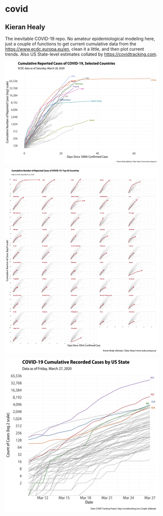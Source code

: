 
# covid
## Kieran Healy

The inevitable COVID-19 repo. No amateur epidemiological modeling here, just a couple of functions to get current cumulative data from the <https://www.ecdc.europa.eu/en>, clean it a little, and then plot current trends. Also US State-level estimates collated by <https://covidtracking.com>. 

![Growth curves](figures/cov_case_grouped.png)

![National small multiple](figures/cov_case_sm.png)

![U.S. State Trend](figures/us_state_casetrend.png)
